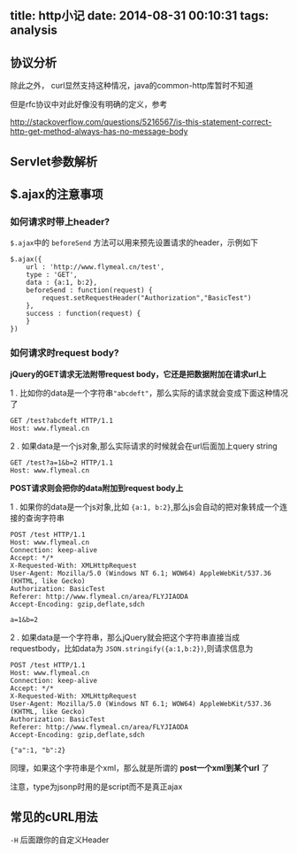 title: http小记
date: 2014-08-31 00:10:31
tags: analysis
---



## 协议分析



除此之外，
curl显然支持这种情况，java的common-http库暂时不知道

但是rfc协议中对此好像没有明确的定义，参考


http://stackoverflow.com/questions/5216567/is-this-statement-correct-http-get-method-always-has-no-message-body


## Servlet参数解析

## $.ajax的注意事项

### 如何请求时带上header?

`$.ajax`中的 `beforeSend` 方法可以用来预先设置请求的header，示例如下

	$.ajax({
		url : 'http://www.flymeal.cn/test',
		type : 'GET',
		data : {a:1, b:2},
		beforeSend : function(request) {
			request.setRequestHeader("Authorization","BasicTest")
		},
		success : function(request) {
		}
	})

### 如何请求时request body?

**jQuery的GET请求无法附带request body，它还是把数据附加在请求url上**

1 . 比如你的data是一个字符串`"abcdeft"`，那么实际的请求就会变成下面这种情况了


	GET /test?abcdeft HTTP/1.1
	Host: www.flymeal.cn
	
2 . 如果data是一个js对象,那么实际请求的时候就会在url后面加上query string

	GET /test?a=1&b=2 HTTP/1.1
	Host: www.flymeal.cn

**POST请求则会把你的data附加到request body上**

1 . 如果你的data是一个js对象,比如 `{a:1, b:2}`,那么js会自动的把对象转成一个连接的查询字符串


	POST /test HTTP/1.1
	Host: www.flymeal.cn
	Connection: keep-alive
	Accept: */*
	X-Requested-With: XMLHttpRequest
	User-Agent: Mozilla/5.0 (Windows NT 6.1; WOW64) AppleWebKit/537.36 (KHTML, like Gecko)
	Authorization: BasicTest
	Referer: http://www.flymeal.cn/area/FLYJIAODA
	Accept-Encoding: gzip,deflate,sdch

	a=1&b=2
2 . 如果data是一个字符串，那么jQuery就会把这个字符串直接当成requestbody，比如data为 `JSON.stringify({a:1,b:2})`,则请求信息为


	POST /test HTTP/1.1
	Host: www.flymeal.cn
	Connection: keep-alive
	Accept: */*
	X-Requested-With: XMLHttpRequest
	User-Agent: Mozilla/5.0 (Windows NT 6.1; WOW64) AppleWebKit/537.36 (KHTML, like Gecko)
	Authorization: BasicTest
	Referer: http://www.flymeal.cn/area/FLYJIAODA
	Accept-Encoding: gzip,deflate,sdch

	{"a":1, "b":2}

同理，如果这个字符串是个xml，那么就是所谓的 **post一个xml到某个url** 了



注意，type为jsonp时用的是script而不是真正ajax

## 常见的cURL用法

`-H` 后面跟你的自定义Header